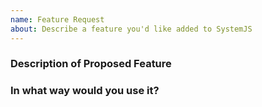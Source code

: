 ```yaml
---
name: Feature Request
about: Describe a feature you'd like added to SystemJS
---
```


### Description of Proposed Feature

### In what way would you use it?
